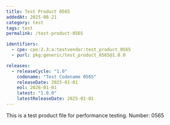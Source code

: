 ```yaml
---
title: Test Product 0565
addedAt: 2025-08-21
category: test
tags: test
permalink: /test-product-0565

identifiers:
  - cpe: cpe:2.3:a:testvendor:test_product_0565
  - purl: pkg:generic/test_product_0565@1.0.0

releases:
  - releaseCycle: "1.0"
    codename: "Test Codename 0565"
    releaseDate: 2025-01-01
    eol: 2026-01-01
    latest: "1.0.0"
    latestReleaseDate: 2025-01-01
---
```


This is a test product file for performance testing. Number: 0565
